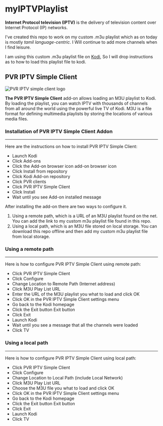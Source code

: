 # myIPTVPlaylist

**Internet Protocol television (IPTV)** is the delivery of television content over Internet Protocol (IP) networks.

I've created this repo to work on my custom .m3u playlist which as on today is mostly *tamil language-centric*. I Will continue to add more channels when I find leisure. 

I am using this custom .m3u playlist file on [Kodi](https://kodi.tv/ "Kodi"), So I will drop instructions as to how to load this playlist file to kodi.  

## PVR IPTV Simple Client 

![PVR IPTV simple client logo](https://kodi.tv/images/addons/matrix/pvr.iptvsimple/icon.png)

**The PVR IPTV Simple Client** add-on allows loading an M3U playlist to Kodi. By loading the playlist, you can watch IPTV with thousands of channels from all around the world using the powerful live TV of Kodi. M3U is a file format for defining multimedia playlists by storing the locations of various media files.

### Installation of PVR IPTV Simple Client Addon
--------------------------------------------------
Here are the instructions on how to install PVR IPTV Simple Client:
* Launch Kodi
* Click Add-ons
* Click the Add-on browser icon  add-on browser icon
* Click Install from repository
* Click Kodi Add-on repository
* Click PVR clients
* Click PVR IPTV Simple Client
* Click Install
* Wait until you see Add-on installed message

After installing the add-on there are two ways to configure it. 
1. Using a remote path, which is a URL of an M3U playlist found on the net. You can add the link to my custom m3u playlist file found in this repo.
2. Using a local path, which is an M3U file stored on local storage. You can download this repo offline and then add my custom m3u playlist file from local storage.

### Using a remote path
--------------------------
Here is how to configure PVR IPTV Simple Client using remote path:
* Click PVR IPTV Simple Client
* Click Configure
* Change Location to Remote Path (Internet address)
* Click M3U Play List URL
* Enter the URL of the M3U playlist you what to load and click OK
* Click OK in the PVR IPTV Simple Client settings menu
* Go back to the Kodi homepage
* Click the Exit button  Exit button
* Click Exit
* Launch Kodi
* Wait until you see a message that all the channels were loaded
* Click TV

### Using a local path
------------------------
Here is how to configure PVR IPTV Simple Client using local path:
* Click PVR IPTV Simple Client
* Click Configure
* Change Location to Local Path (include Local Network)
* Click M3U Play List URL
* Choose the M3U file you what to load and click OK
* Click OK in the PVR IPTV Simple Client settings menu
* Go back to the Kodi homepage
* Click the Exit button  Exit button
* Click Exit
* Launch Kodi
* Click TV
